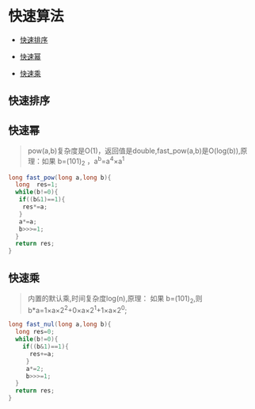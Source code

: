 # 快速算法

- [快速排序](#快速排序)

- [快速幂](#快速幂)
 
- [快速乘](#快速乘)


## <a name='快排'>快速排序</a>

## <a name='快速幂'>快速幂</a>
> pow(a,b)复杂度是O(1)，返回值是double,fast_pow(a,b)是O(log(b)),原理：如果 b=(101)<sub>2</sub> ，a<sup>b</sup>=a<sup>4</sup>&times;a<sup>1</sup>

```java
long fast_pow(long a,long b){
  long  res=1;
  while(b!=0){
   if((b&1)==1){
    res*=a;
   }
   a*=a;
   b>>>=1;
  }
  return res;
}
```

## <a name='快速乘'>快速乘</a>
> 内置的默认乘,时间复杂度log(n),原理： 如果 b=(101)<sub>2</sub>,则b*a=1&times;a&times;2<sup>2</sup>+0&times;a&times;2<sup>1</sup>+1&times;a&times;2<sup>0</sup>;

```java
long fast_nul(long a,long b){
  long res=0;
  while(b!=0){
    if((b&1)==1){
      res+=a;
     }
     a*=2;
     b>>>=1;
  }
  return res;
}
```
